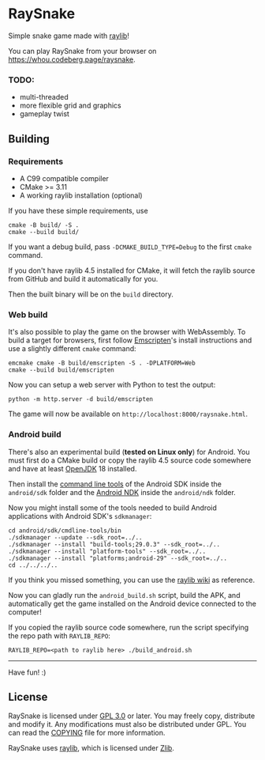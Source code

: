 # RaySnake

Simple snake game made with [raylib][raylib]!

You can play RaySnake from your browser on https://whou.codeberg.page/raysnake.

### TODO:
- multi-threaded
- more flexible grid and graphics
- gameplay twist

## Building
### Requirements
- A C99 compatible compiler
- CMake >= 3.11
- A working raylib installation (optional)

If you have these simple requirements, use

```
cmake -B build/ -S .
cmake --build build/
```

If you want a debug build, pass `-DCMAKE_BUILD_TYPE=Debug` to the first `cmake` command.

If you don't have raylib 4.5 installed for CMake, it will fetch the raylib source from GitHub and build it automatically for you.

Then the built binary will be on the `build` directory.

### Web build
It's also possible to play the game on the browser with WebAssembly. To build a target for browsers, first follow [Emscripten][emscripten]'s install instructions and use a slightly different `cmake` command:

```
emcmake cmake -B build/emscripten -S . -DPLATFORM=Web
cmake --build build/emscripten
```

Now you can setup a web server with Python to test the output:

```
python -m http.server -d build/emscripten
```

The game will now be available on `http://localhost:8000/raysnake.html`.

### Android build
There's also an experimental build (__tested on Linux only__) for Android. You must first do a CMake build or copy the raylib 4.5 source code somewhere and have at least [OpenJDK](https://openjdk.java.net/) 18 installed.

Then install the [command line tools](https://developer.android.com/studio/#command-tools) of the Android SDK inside the `android/sdk` folder and the [Android NDK](https://developer.android.com/ndk/downloads/) inside the `android/ndk` folder.

Now you might install some of the tools needed to build Android applications with Android SDK's `sdkmanager`:

```
cd android/sdk/cmdline-tools/bin
./sdkmanager --update --sdk_root=../..
./sdkmanager --install "build-tools;29.0.3" --sdk_root=../..
./sdkmanager --install "platform-tools" --sdk_root=../..
./sdkmanager --install "platforms;android-29" --sdk_root=../..
cd ../../../..
```

If you think you missed something, you can use the [raylib wiki](https://github.com/raysan5/raylib/wiki/Working-for-Android-(on-Linux)) as reference.

Now you can gladly run the `android_build.sh` script, build the APK, and automatically get the game installed on the Android device connected to the computer!

If you copied the raylib source code somewhere, run the script specifying the repo path with `RAYLIB_REPO`:

```
RAYLIB_REPO=<path to raylib here> ./build_android.sh
```

---

Have fun! :)

## License
RaySnake is licensed under [GPL 3.0][GPLv3] or later. You may freely copy, distribute and modify it. Any modifications must also be distributed under GPL. You can read the [COPYING](./COPYING) file for more information.

RaySnake uses [raylib][raylib repo], which is licensed under [Zlib][raylib license].

[raylib]: https://www.raylib.com/
[emscripten]: https://emscripten.org/docs/getting_started/downloads.html
[GPLv3]: https://www.gnu.org/licenses/gpl-3.0.html
[raylib repo]: https://github.com/raysan5/raylib
[raylib license]: https://github.com/raysan5/raylib/blob/master/LICENSE
